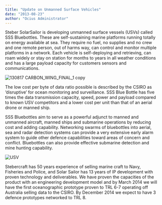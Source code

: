```yaml
---
title: "Update on Unmanned Surface Vehicles"
date: "2013-08-23"
author: "Ocius Administrator"
---
```


Steber SolarSailor is developing unmanned surface vessels (USVs) called SSS Bluebottles. These are self-sustaining marine platforms running totally on energy available at sea. They require no fuel, no supplies and no crew and one remote person, out of harms way, can control and monitor multiple platforms in a network. Each vehicle is self-deploying and retrieving, can roam widely or stay on station for months to years in all weather conditions and has a large payload capacity for customers sensors and communications.

![130817 CARBON_WING_FINAL_1 copy](http://solarsailor.com/wp-content/uploads/2013/08/130817-CARBON_WING_FINAL_1-copy.jpg)

The low cost per byte of data ratio possible is described by the CSIRO as ‘disruptive’ for ocean monitoring and surveillance. SSS Blue Bottle has five times the data transmission capacity, speed, power and payload compared to known USV competitors and a lower cost per unit than that of an aerial drone or manned ship.

SSS Bluebottles aim to serve as a powerful adjunct to manned and unmanned aircraft, manned ships and submarine operations by reducing cost and adding capability. Networking swarms of bluebottles into aerial, sea and radar detection systems can provide a very extensive early alarm system to guide other defence capabilities toward areas of concern and conflict. Bluebottles can also provide effective submarine detection and mine hunting capability.

![USV](http://solarsailor.com/wp-content/uploads/2013/08/USV.jpg)

Stebercraft has 50 years experience of selling marine craft to Navy, Fisheries and Police, and Solar Sailor has 13 years of IP development with proven technology and deliverables. We have proven the capacities of the product with an engineering development model and by March 2014 we will have the first oceanographic prototype proven to TRL 6-7 operating off Australia selling data to the CSIRO. By December 2014 we expect to have 3 defence prototypes networked to TRL 8.
